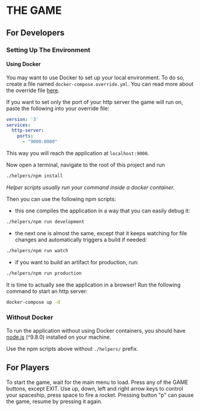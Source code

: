 # THE GAME

## For Developers

### Setting Up The Environment

#### Using Docker

You may want to use Docker to set up your local environment. To do so,
create a file named `docker-compose.override.yml`. You can read more
about the override file [here](https://docs.docker.com/compose/extends/).

If you want to set only the port of your http server the game will run on,
paste the following into your override file:

```yaml
version: '3'
services:
  http-server:
    ports:
      - "9000:8080"
```

This way you will reach the application at `localhost:9000`.

Now open a terminal, navigate to the root of this project and run
```bash
./helpers/npm install
```

_Helper scripts usually run your command inside a docker container._

Then you can use the following npm scripts:

* this one compiles the application in a way that you can easily debug it:
```bash
./helpers/npm run development
```

* the next one is almost the same, except that it keeps watching for file
changes and automatically triggers a build if needed:
```bash
./helpers/npm run watch
```

* if you want to build an artifact for production, run:
```bash
./helpers/npm run production
```

It is time to actually see the application in a browser! Run the following
command to start an http server:
```bash
docker-compose up -d
```

### Without Docker

To run the application without using Docker containers, you should have
[node.js](https://nodejs.org) (^9.8.0) installed on your machine.

Use the npm scripts above without `./helpers/` prefix.

## For Players

To start the game, wait for the main menu to load. Press any of the GAME
buttons, except EXIT. Use up, down, left and right arrow keys to control
your spaceship, press space to fire a rocket. Pressing button "p" can pause
the game, resume by pressing it again.
